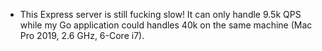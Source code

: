 - This Express server is still fucking slow! It can only handle 9.5k QPS while
  my Go application could handles 40k on the same machine (Mac Pro 2019, 2.6
  GHz, 6-Core i7).
